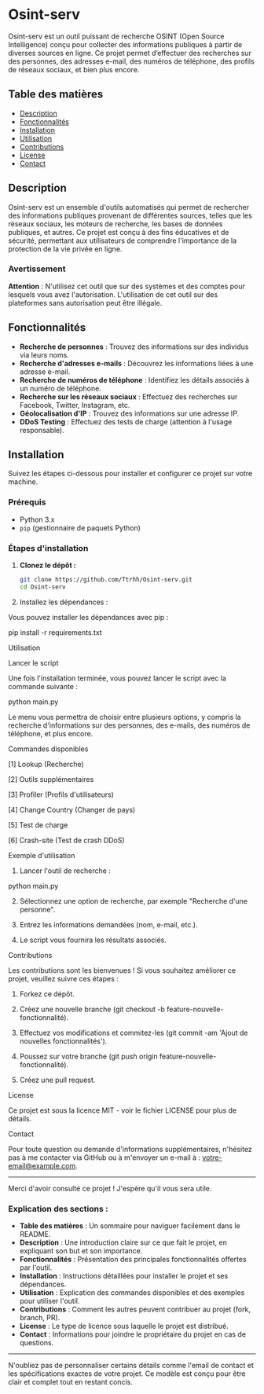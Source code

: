 # Osint-serv

Osint-serv est un outil puissant de recherche OSINT (Open Source Intelligence) conçu pour collecter des informations publiques à partir de diverses sources en ligne. Ce projet permet d’effectuer des recherches sur des personnes, des adresses e-mail, des numéros de téléphone, des profils de réseaux sociaux, et bien plus encore.

## Table des matières

- [Description](#description)
- [Fonctionnalités](#fonctionnalités)
- [Installation](#installation)
- [Utilisation](#utilisation)
- [Contributions](#contributions)
- [License](#license)
- [Contact](#contact)

## Description

Osint-serv est un ensemble d'outils automatisés qui permet de rechercher des informations publiques provenant de différentes sources, telles que les réseaux sociaux, les moteurs de recherche, les bases de données publiques, et autres. Ce projet est conçu à des fins éducatives et de sécurité, permettant aux utilisateurs de comprendre l'importance de la protection de la vie privée en ligne.

### Avertissement

**Attention** : N'utilisez cet outil que sur des systèmes et des comptes pour lesquels vous avez l'autorisation. L'utilisation de cet outil sur des plateformes sans autorisation peut être illégale.

## Fonctionnalités

- **Recherche de personnes** : Trouvez des informations sur des individus via leurs noms.
- **Recherche d'adresses e-mails** : Découvrez les informations liées à une adresse e-mail.
- **Recherche de numéros de téléphone** : Identifiez les détails associés à un numéro de téléphone.
- **Recherche sur les réseaux sociaux** : Effectuez des recherches sur Facebook, Twitter, Instagram, etc.
- **Géolocalisation d'IP** : Trouvez des informations sur une adresse IP.
- **DDoS Testing** : Effectuez des tests de charge (attention à l'usage responsable).

## Installation

Suivez les étapes ci-dessous pour installer et configurer ce projet sur votre machine.

### Prérequis

- Python 3.x
- `pip` (gestionnaire de paquets Python)

### Étapes d'installation

1. **Clonez le dépôt :**

   ```bash
   git clone https://github.com/Ttrhh/Osint-serv.git
   cd Osint-serv

2. Installez les dépendances :

Vous pouvez installer les dépendances avec pip :

pip install -r requirements.txt



Utilisation

Lancer le script

Une fois l'installation terminée, vous pouvez lancer le script avec la commande suivante :

python main.py

Le menu vous permettra de choisir entre plusieurs options, y compris la recherche d'informations sur des personnes, des e-mails, des numéros de téléphone, et plus encore.

Commandes disponibles

[1] Lookup (Recherche)

[2] Outils supplémentaires

[3] Profiler (Profils d'utilisateurs)

[4] Change Country (Changer de pays)

[5] Test de charge

[6] Crash-site (Test de crash DDoS)


Exemple d'utilisation

1. Lancer l'outil de recherche :

python main.py


2. Sélectionnez une option de recherche, par exemple "Recherche d'une personne".


3. Entrez les informations demandées (nom, e-mail, etc.).


4. Le script vous fournira les résultats associés.



Contributions

Les contributions sont les bienvenues ! Si vous souhaitez améliorer ce projet, veuillez suivre ces étapes :

1. Forkez ce dépôt.


2. Créez une nouvelle branche (git checkout -b feature-nouvelle-fonctionnalité).


3. Effectuez vos modifications et commitez-les (git commit -am 'Ajout de nouvelles fonctionnalités').


4. Poussez sur votre branche (git push origin feature-nouvelle-fonctionnalité).


5. Créez une pull request.



License

Ce projet est sous la licence MIT - voir le fichier LICENSE pour plus de détails.

Contact

Pour toute question ou demande d'informations supplémentaires, n'hésitez pas à me contacter via GitHub ou à m'envoyer un e-mail à : votre-email@example.com.


---

Merci d'avoir consulté ce projet ! J'espère qu'il vous sera utile.

### Explication des sections :

- **Table des matières** : Un sommaire pour naviguer facilement dans le README.
- **Description** : Une introduction claire sur ce que fait le projet, en expliquant son but et son importance.
- **Fonctionnalités** : Présentation des principales fonctionnalités offertes par l'outil.
- **Installation** : Instructions détaillées pour installer le projet et ses dépendances.
- **Utilisation** : Explication des commandes disponibles et des exemples pour utiliser l'outil.
- **Contributions** : Comment les autres peuvent contribuer au projet (fork, branch, PR).
- **License** : Le type de licence sous laquelle le projet est distribué.
- **Contact** : Informations pour joindre le propriétaire du projet en cas de questions.

---

N'oubliez pas de personnaliser certains détails comme l'email de contact et les spécifications exactes de votre projet. Ce modèle est conçu pour être clair et complet tout en restant concis.
